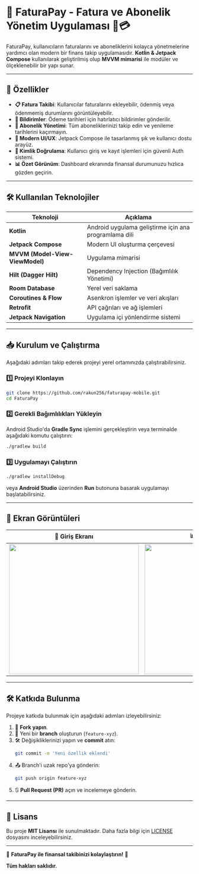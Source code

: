 # 📌 FaturaPay - Fatura ve Abonelik Yönetim Uygulaması 🧾💳

FaturaPay, kullanıcıların faturalarını ve aboneliklerini kolayca yönetmelerine yardımcı olan modern bir finans takip uygulamasıdır. **Kotlin & Jetpack Compose** kullanılarak geliştirilmiş olup **MVVM mimarisi** ile modüler ve ölçeklenebilir bir yapı sunar.

---

## 🚀 Özellikler

- **📋 Fatura Takibi**: Kullanıcılar faturalarını ekleyebilir, ödenmiş veya ödenmemiş durumlarını görüntüleyebilir.
- **🔔 Bildirimler**: Ödeme tarihleri için hatırlatıcı bildirimler gönderilir.
- **📅 Abonelik Yönetimi**: Tüm aboneliklerinizi takip edin ve yenileme tarihlerini kaçırmayın.
- **🎨 Modern UI/UX**: Jetpack Compose ile tasarlanmış şık ve kullanıcı dostu arayüz.
- **🔐 Kimlik Doğrulama**: Kullanıcı giriş ve kayıt işlemleri için güvenli Auth sistemi.
- **📊 Özet Görünüm**: Dashboard ekranında finansal durumunuzu hızlıca gözden geçirin.

---

## 🛠 Kullanılan Teknolojiler

| Teknoloji | Açıklama |
|-----------|---------|
| **Kotlin** | Android uygulama geliştirme için ana programlama dili |
| **Jetpack Compose** | Modern UI oluşturma çerçevesi |
| **MVVM (Model-View-ViewModel)** | Uygulama mimarisi |
| **Hilt (Dagger Hilt)** | Dependency Injection (Bağımlılık Yönetimi) |
| **Room Database** | Yerel veri saklama |
| **Coroutines & Flow** | Asenkron işlemler ve veri akışları |
| **Retrofit** | API çağrıları ve ağ işlemleri |
| **Jetpack Navigation** | Uygulama içi yönlendirme sistemi |

---

## 📥 Kurulum ve Çalıştırma

Aşağıdaki adımları takip ederek projeyi yerel ortamınızda çalıştırabilirsiniz.

### 1️⃣ Projeyi Klonlayın

```sh
git clone https://github.com/rakun256/faturapay-mobile.git
cd FaturaPay
```

### 2️⃣ Gerekli Bağımlılıkları Yükleyin

Android Studio'da **Gradle Sync** işlemini gerçekleştirin veya terminalde aşağıdaki komutu çalıştırın:

```sh
./gradlew build
```

### 3️⃣ Uygulamayı Çalıştırın

```sh
./gradlew installDebug
```

veya **Android Studio** üzerinden **Run** butonuna basarak uygulamayı başlatabilirsiniz.

---

## 📸 Ekran Görüntüleri

| 🔑 Giriş Ekranı | 📊 Dashboard | 📋 Faturalar | 💳 Abonelikler |
|---------------|-------------|-------------|--------------|
| <img src="https://github.com/user-attachments/assets/35b35e68-6b03-4499-a232-23cbb7522384" width="350"> | <img src="https://github.com/user-attachments/assets/056100b5-2156-484b-b0d3-2c6abac8171b" width="350"> | <img src="https://github.com/user-attachments/assets/83fbc183-297d-41a1-b536-f6e56d8520fa" width="350"> | <img src="https://github.com/user-attachments/assets/e4d1a1ae-347b-40ab-a46b-d73bd733c58b" width="350"> |

---

## 🛠 Katkıda Bulunma

Projeye katkıda bulunmak için aşağıdaki adımları izleyebilirsiniz:

1. 🍴 **Fork yapın**.
2. 🌿 Yeni bir **branch** oluşturun (`feature-xyz`).
3. 🛠 Değişikliklerinizi yapın ve **commit** atın:
   ```sh
   git commit -m 'Yeni özellik eklendi'
   ```
4. 📤 Branch'i uzak repo'ya gönderin:
   ```sh
   git push origin feature-xyz
   ```
5. 🔃 **Pull Request (PR)** açın ve incelemeye gönderin.

---

## 📄 Lisans

Bu proje **MIT Lisansı** ile sunulmaktadır. Daha fazla bilgi için [LICENSE](https://github.com/rakun256/faturapay-mobile/blob/main/LICENSE) dosyasını inceleyebilirsiniz.

---

🚀 **FaturaPay ile finansal takibinizi kolaylaştırın!** 🚀

**Tüm hakları saklıdır.**

